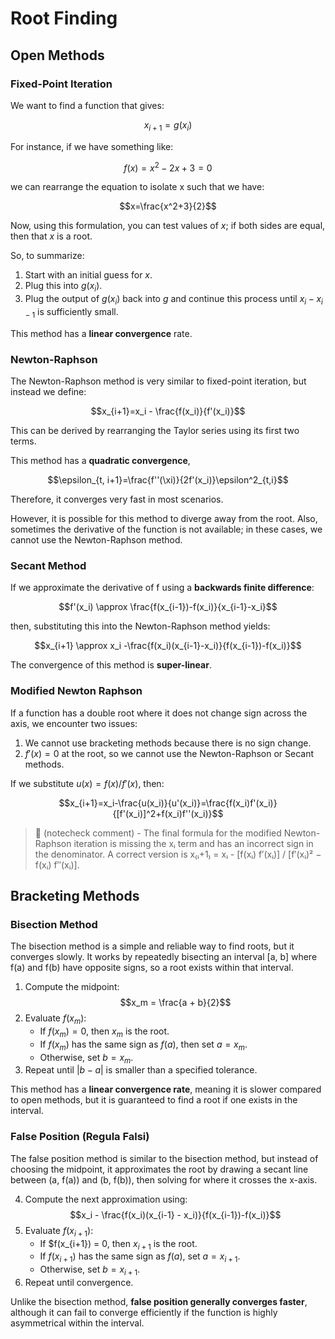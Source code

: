 # Root Finding

## Open Methods

### Fixed-Point Iteration

We want to find a function that gives:

$$x_{i+1}=g(x_i)$$

For instance, if we have something like:

$$f(x)=x^2-2x+3=0$$

we can rearrange the equation to isolate x such that we have:

$$x=\frac{x^2+3}{2}$$

Now, using this formulation, you can test values of $x$; if both sides are equal, then that $x$ is a root.

So, to summarize:
1. Start with an initial guess for $x$.
2. Plug this into $g(x_i)$.
3. Plug the output of $g(x_i)$ back into $g$ and continue this process until $x_i - x_{i-1}$ is sufficiently small.

This method has a **linear convergence** rate.

### Newton-Raphson

The Newton-Raphson method is very similar to fixed-point iteration, but instead we define:

$$x_{i+1}=x_i - \frac{f(x_i)}{f'(x_i)}$$

This can be derived by rearranging the Taylor series using its first two terms.

This method has a **quadratic convergence**,

$$\epsilon_{t, i+1}=\frac{f''(\xi)}{2f'(x_i)}\epsilon^2_{t,i}$$

Therefore, it converges very fast in most scenarios.

However, it is possible for this method to diverge away from the root. Also, sometimes the derivative of the function is not available; in these cases, we cannot use the Newton-Raphson method.

### Secant Method

If we approximate the derivative of f using a **backwards finite difference**:

$$f'(x_i) \approx \frac{f(x_{i-1})-f(x_i)}{x_{i-1}-x_i}$$

then, substituting this into the Newton-Raphson method yields:

$$x_{i+1} \approx x_i -\frac{f(x_i)(x_{i-1}-x_i)}{f(x_{i-1})-f(x_i)}$$

The convergence of this method is **super-linear**.

### Modified Newton Raphson

If a function has a double root where it does not change sign across the axis, we encounter two issues:
1. We cannot use bracketing methods because there is no sign change.
2. $f'(x)=0$ at the root, so we cannot use the Newton-Raphson or Secant methods.

If we substitute $u(x)=f(x)/f'(x)$, then:

$$x_{i+1}=x_i-\frac{u(x_i)}{u'(x_i)}=\frac{f(x_i)f'(x_i)}{[f'(x_i)]^2+f(x_i)f''(x_i)}$$

> 🤖 (notecheck comment) - The final formula for the modified Newton-Raphson iteration is missing the xᵢ term and has an incorrect sign in the denominator. A correct version is x₍ᵢ+1₎ = xᵢ - [f(xᵢ) f′(xᵢ)] / [f′(xᵢ)² − f(xᵢ) f″(xᵢ)].

## Bracketing Methods

### Bisection Method

The bisection method is a simple and reliable way to find roots, but it converges slowly. It works by repeatedly bisecting an interval [a, b] where f(a) and f(b) have opposite signs, so a root exists within that interval.

1. Compute the midpoint:  
   $$x_m = \frac{a + b}{2}$$
2. Evaluate $f(x_m)$:
   - If $f(x_m) = 0$, then $x_m$ is the root.
   - If $f(x_m)$ has the same sign as $f(a)$, then set $a = x_m$.
   - Otherwise, set $b = x_m$.
3. Repeat until $|b - a|$ is smaller than a specified tolerance.

This method has a **linear convergence rate**, meaning it is slower compared to open methods, but it is guaranteed to find a root if one exists in the interval.

### False Position (Regula Falsi)

The false position method is similar to the bisection method, but instead of choosing the midpoint, it approximates the root by drawing a secant line between (a, f(a)) and (b, f(b)), then solving for where it crosses the x-axis.

4. Compute the next approximation using:  
   $$x_i - \frac{f(x_i)(x_{i-1} - x_i)}{f(x_{i-1})-f(x_i)}$$
5. Evaluate $f(x_{i+1})$:
   - If $f(x_{i+1}) = 0, then $x_{i+1}$ is the root.
   - If $f(x_{i+1})$ has the same sign as $f(a)$, set $a = x_{i+1}$.
   - Otherwise, set $b = x_{i+1}$.
6. Repeat until convergence.

Unlike the bisection method, **false position generally converges faster**, although it can fail to converge efficiently if the function is highly asymmetrical within the interval.
